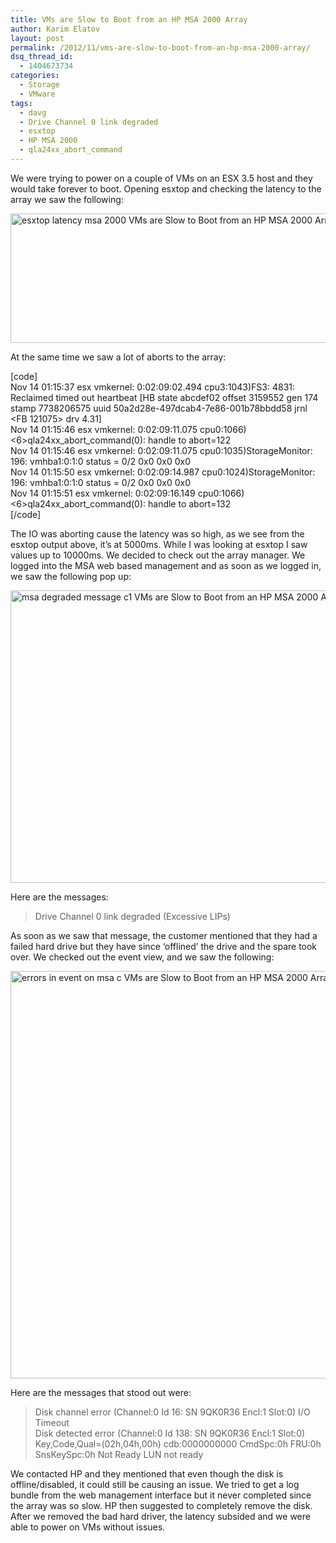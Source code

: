 ```yaml
---
title: VMs are Slow to Boot from an HP MSA 2000 Array
author: Karim Elatov
layout: post
permalink: /2012/11/vms-are-slow-to-boot-from-an-hp-msa-2000-array/
dsq_thread_id:
  - 1404673734
categories:
  - Storage
  - VMware
tags:
  - davg
  - Drive Channel 0 link degraded
  - esxtop
  - HP MSA 2000
  - qla24xx_abort_command
---
```

We were trying to power on a couple of VMs on an ESX 3.5 host and they would take forever to boot. Opening esxtop and checking the latency to the array we saw the following:

<a href="http://virtuallyhyper.com/wp-content/uploads/2012/11/esxtop_latency_msa_2000.png" onclick="javascript:_gaq.push(['_trackEvent','outbound-article','http://virtuallyhyper.com/wp-content/uploads/2012/11/esxtop_latency_msa_2000.png']);"><img src="http://virtuallyhyper.com/wp-content/uploads/2012/11/esxtop_latency_msa_2000.png" alt="esxtop latency msa 2000 VMs are Slow to Boot from an HP MSA 2000 Array" title="esxtop_latency_msa_2000" width="1141" height="207" class="alignnone size-full wp-image-4786" /></a>

At the same time we saw a lot of aborts to the array:

[code]  
Nov 14 01:15:37 esx vmkernel: 0:02:09:02.494 cpu3:1043)FS3: 4831: Reclaimed timed out heartbeat [HB state abcdef02 offset 3159552 gen 174 stamp 7738206575 uuid 50a2d28e-497dcab4-7e86-001b78bbdd58 jrnl <FB 121075> drv 4.31]  
Nov 14 01:15:46 esx vmkernel: 0:02:09:11.075 cpu0:1066)<6>qla24xx\_abort\_command(0): handle to abort=122  
Nov 14 01:15:46 esx vmkernel: 0:02:09:11.075 cpu0:1035)StorageMonitor: 196: vmhba1:0:1:0 status = 0/2 0x0 0x0 0x0  
Nov 14 01:15:50 esx vmkernel: 0:02:09:14.987 cpu0:1024)StorageMonitor: 196: vmhba1:0:1:0 status = 0/2 0x0 0x0 0x0  
Nov 14 01:15:51 esx vmkernel: 0:02:09:16.149 cpu0:1066)<6>qla24xx\_abort\_command(0): handle to abort=132  
[/code]

The IO was aborting cause the latency was so high, as we see from the esxtop output above, it&#8217;s at 5000ms. While I was looking at esxtop I saw values up to 10000ms. We decided to check out the array manager. We logged into the MSA web based management and as soon as we logged in, we saw the following pop up:

<a href="http://virtuallyhyper.com/wp-content/uploads/2012/11/msa_degraded_message_c1.png" onclick="javascript:_gaq.push(['_trackEvent','outbound-article','http://virtuallyhyper.com/wp-content/uploads/2012/11/msa_degraded_message_c1.png']);"><img src="http://virtuallyhyper.com/wp-content/uploads/2012/11/msa_degraded_message_c1.png" alt="msa degraded message c1 VMs are Slow to Boot from an HP MSA 2000 Array" title="msa_degraded_message_c1" width="692" height="468" class="alignnone size-full wp-image-4787" /></a>

Here are the messages:

> Drive Channel 0 link degraded (Excessive LIPs) 

As soon as we saw that message, the customer mentioned that they had a failed hard drive but they have since &#8216;offlined&#8217; the drive and the spare took over. We checked out the event view, and we saw the following:

<a href="http://virtuallyhyper.com/wp-content/uploads/2012/11/errors_in_event_on_msa_c.png" onclick="javascript:_gaq.push(['_trackEvent','outbound-article','http://virtuallyhyper.com/wp-content/uploads/2012/11/errors_in_event_on_msa_c.png']);"><img src="http://virtuallyhyper.com/wp-content/uploads/2012/11/errors_in_event_on_msa_c.png" alt="errors in event on msa c VMs are Slow to Boot from an HP MSA 2000 Array" title="errors_in_event_on_msa_c" width="783" height="652" class="alignnone size-full wp-image-4788" /></a>

Here are the messages that stood out were:

> Disk channel error (Channel:0 Id 16: SN 9QK0R36 Encl:1 Slot:0) I/O Timeout  
> Disk detected error (Channel:0 Id 138: SN 9QK0R36 Encl:1 Slot:0) Key,Code,Qual=(02h,04h,00h) cdb:0000000000 CmdSpc:0h FRU:0h SnsKeySpc:0h Not Ready LUN not ready 

We contacted HP and they mentioned that even though the disk is offline/disabled, it could still be causing an issue. We tried to get a log bundle from the web management interface but it never completed since the array was so slow. HP then suggested to completely remove the disk. After we removed the bad hard driver, the latency subsided and we were able to power on VMs without issues.

<p class="wp-flattr-button">
  <a class="FlattrButton" style="display:none;" href="http://virtuallyhyper.com/2012/11/vms-are-slow-to-boot-from-an-hp-msa-2000-array/" title=" VMs are Slow to Boot from an HP MSA 2000 Array" rev="flattr;uid:virtuallyhyper;language:en_GB;category:text;tags:davg,Drive Channel 0 link degraded,esxtop,HP MSA 2000,qla24xx_abort_command,blog;button:compact;">We were trying to power on a couple of VMs on an ESX 3.5 host and they would take forever to boot. Opening esxtop and checking the latency to the...</a>
</p>